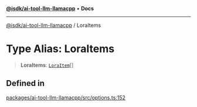[**@isdk/ai-tool-llm-llamacpp**](../README.md) • **Docs**

***

[@isdk/ai-tool-llm-llamacpp](../globals.md) / LoraItems

# Type Alias: LoraItems

> **LoraItems**: [`LoraItem`](LoraItem.md)[]

## Defined in

[packages/ai-tool-llm-llamacpp/src/options.ts:152](https://github.com/isdk/ai-tool-llm-llamacpp.js/blob/881246bc2c8fda9337c000f2556d31a0b31f7d27/src/options.ts#L152)
